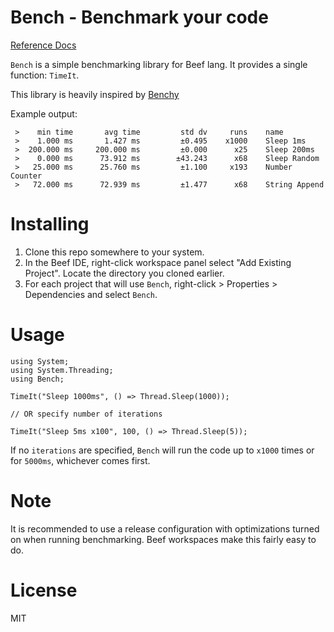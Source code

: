 # Bench - Benchmark your code

[Reference Docs](https://farism.github.io/Bench/html/)

`Bench` is a simple benchmarking library for Beef lang. It provides a single function: `TimeIt`.

This library is heavily inspired by [Benchy](https://github.com/treeform/benchy)

Example output:

```
 >    min time       avg time         std dv     runs    name
 >    1.000 ms       1.427 ms         ±0.495    x1000    Sleep 1ms
 >  200.000 ms     200.000 ms         ±0.000      x25    Sleep 200ms
 >    0.000 ms      73.912 ms        ±43.243      x68    Sleep Random
 >   25.000 ms      25.760 ms         ±1.100     x193    Number Counter
 >   72.000 ms      72.939 ms         ±1.477      x68    String Append
```

# Installing

1. Clone this repo somewhere to your system.
2. In the Beef IDE, right-click workspace panel select "Add Existing Project". Locate the directory you cloned earlier.
3. For each project that will use `Bench`, right-click > Properties > Dependencies and select `Bench`.

# Usage

```bf
using System;
using System.Threading;
using Bench;

TimeIt("Sleep 1000ms", () => Thread.Sleep(1000));

// OR specify number of iterations

TimeIt("Sleep 5ms x100", 100, () => Thread.Sleep(5));
```

If no `iterations` are specified, `Bench` will run the code up to `x1000` times or for `5000ms`, whichever comes first.

# Note

It is recommended to use a release configuration with optimizations turned on when running benchmarking. Beef workspaces make this fairly easy to do.

# License

MIT